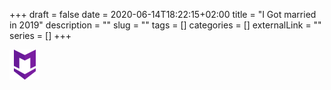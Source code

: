+++
draft = false
date = 2020-06-14T18:22:15+02:00
title = "I Got married in 2019"
description = ""
slug = ""
tags = []
categories = []
externalLink = ""
series = []
+++

![Hello](https://github.com/adam-p/markdown-here/raw/master/src/common/images/icon48.png "Logo Title Text 1")
